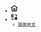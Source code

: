 * [<svg xmlns="http://www.w3.org/2000/svg" width="25" height="25" viewBox="0 0 24 24"><g fill="none"><path d="M24 0v24H0V0h24ZM12.593 23.258l-.011.002l-.071.035l-.02.004l-.014-.004l-.071-.035c-.01-.004-.019-.001-.024.005l-.004.01l-.017.428l.005.02l.01.013l.104.074l.015.004l.012-.004l.104-.074l.012-.016l.004-.017l-.017-.427c-.002-.01-.009-.017-.017-.018Zm.265-.113l-.013.002l-.185.093l-.01.01l-.003.011l.018.43l.005.012l.008.007l.201.093c.012.004.023 0 .029-.008l.004-.014l-.034-.614c-.003-.012-.01-.02-.02-.022Zm-.715.002a.023.023 0 0 0-.027.006l-.006.014l-.034.614c0 .012.007.02.017.024l.015-.002l.201-.093l.01-.008l.004-.011l.017-.43l-.003-.012l-.01-.01l-.184-.092Z"/><path fill="black" d="M10.772 2.688a2 2 0 0 1 2.317-.099l.139.1l8.384 6.52c.721.561.37 1.692-.499 1.785l-.116.006H20v8a2 2 0 0 1-1.85 1.995L18 21H6a2 2 0 0 1-1.994-1.85L4 19v-8h-.997C2.09 11 1.671 9.892 2.3 9.285l.088-.076l8.384-6.52ZM12 4.267L5.625 9.225c.229.185.375.468.375.785V19h3v-5a3 3 0 1 1 6 0v5h3v-8.99c0-.317.146-.6.375-.785L12 4.267ZM12 13a1 1 0 0 0-1 1v5h2v-5a1 1 0 0 0-1-1Z"/></g></svg>](/)
* <svg xmlns="http://www.w3.org/2000/svg" width="25" height="25" viewBox="0 0 24 24"><g fill="none"><path d="M24 0v24H0V0h24ZM12.593 23.258l-.011.002l-.071.035l-.02.004l-.014-.004l-.071-.035c-.01-.004-.019-.001-.024.005l-.004.01l-.017.428l.005.02l.01.013l.104.074l.015.004l.012-.004l.104-.074l.012-.016l.004-.017l-.017-.427c-.002-.01-.009-.017-.017-.018Zm.265-.113l-.013.002l-.185.093l-.01.01l-.003.011l.018.43l.005.012l.008.007l.201.093c.012.004.023 0 .029-.008l.004-.014l-.034-.614c-.003-.012-.01-.02-.02-.022Zm-.715.002a.023.023 0 0 0-.027.006l-.006.014l-.034.614c0 .012.007.02.017.024l.015-.002l.201-.093l.01-.008l.004-.011l.017-.43l-.003-.012l-.01-.01l-.184-.092Z"/><path fill="black" d="M17 11a1 1 0 0 1 1 1v1h1.5a1.5 1.5 0 0 1 1.5 1.5v3a1.5 1.5 0 0 1-1.5 1.5H18v1a1 1 0 1 1-2 0v-1h-1.5a1.5 1.5 0 0 1-1.5-1.5v-3a1.5 1.5 0 0 1 1.5-1.5H16v-1a1 1 0 0 1 1-1ZM5 15a1 1 0 0 1 1 1v1a1 1 0 0 0 1 1h3a1 1 0 1 1 0 2H7a3 3 0 0 1-3-3v-1a1 1 0 0 1 1-1Zm14 0h-1v2h1v-2Zm-3 0h-1v2h1v-2ZM9.5 3a1 1 0 1 1 0 2H5v2h4a1 1 0 0 1 0 2H5v2h5a1 1 0 1 1 0 2H4.1A1.1 1.1 0 0 1 3 11.9V4.1A1.1 1.1 0 0 1 4.1 3ZM17 4a3 3 0 0 1 3 3v2a1 1 0 1 1-2 0V7a1 1 0 0 0-1-1h-3a1 1 0 1 1 0-2Z"/></g></svg>
  * [简体中文](/zh-cn/)
